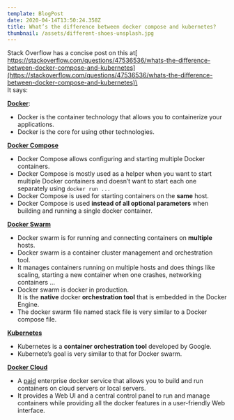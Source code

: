 ```yaml
---
template: BlogPost
date: 2020-04-14T13:50:24.358Z
title: What’s the difference between docker compose and kubernetes?
thumbnail: /assets/different-shoes-unsplash.jpg
---
```

Stack Overflow has a concise post on this at[ https://stackoverflow.com/questions/47536536/whats-the-difference-between-docker-compose-and-kubernetes](https://stackoverflow.com/questions/47536536/whats-the-difference-between-docker-compose-and-kubernetes)\
\
It says:

**[Docker](https://www.docker.com/)**:

* Docker is the container technology that allows you to containerize your applications.
* Docker is the core for using other technologies.

**[Docker Compose](https://docs.docker.com/compose/)**

* Docker Compose allows configuring and starting multiple Docker containers.
* Docker Compose is mostly used as a helper when you want to start multiple Docker containers and doesn’t want to start each one separately using `docker run ...`
* Docker Compose is used for starting containers on the **same** host.
* Docker Compose is used **instead of all optional parameters** when building and running a single docker container.

**[Docker Swarm](https://docs.docker.com/engine/swarm/)**

* Docker swarm is for running and connecting containers on **multiple** hosts.
* Docker swarm is a container cluster management and orchestration tool.
* It manages containers running on multiple hosts and does things like scaling, starting a new container when one crashes, networking containers …
* Docker swarm is docker in production.\
  It is the **native** docker **orchestration tool** that is embedded in the Docker Engine.
* The docker swarm file named stack file is very similar to a Docker compose file.

**[Kubernetes](https://kubernetes.io/)**

* Kubernetes is a **container orchestration tool** developed by Google.
* Kubernete’s goal is very similar to that for Docker swarm.

**[Docker Cloud](https://cloud.docker.com/)**

* A [paid](https://cloud.docker.com/pricing/) enterprise docker service that allows you to build and run containers on cloud servers or local servers.
* It provides a Web UI and a central control panel to run and manage containers while providing all the docker features in a user-friendly Web interface.
